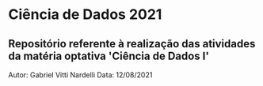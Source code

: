 # Ciência de Dados 2021

## Repositório referente à realização das atividades da matéria optativa 'Ciência de Dados I'

Autor: Gabriel Vitti Nardelli
Data: 12/08/2021
